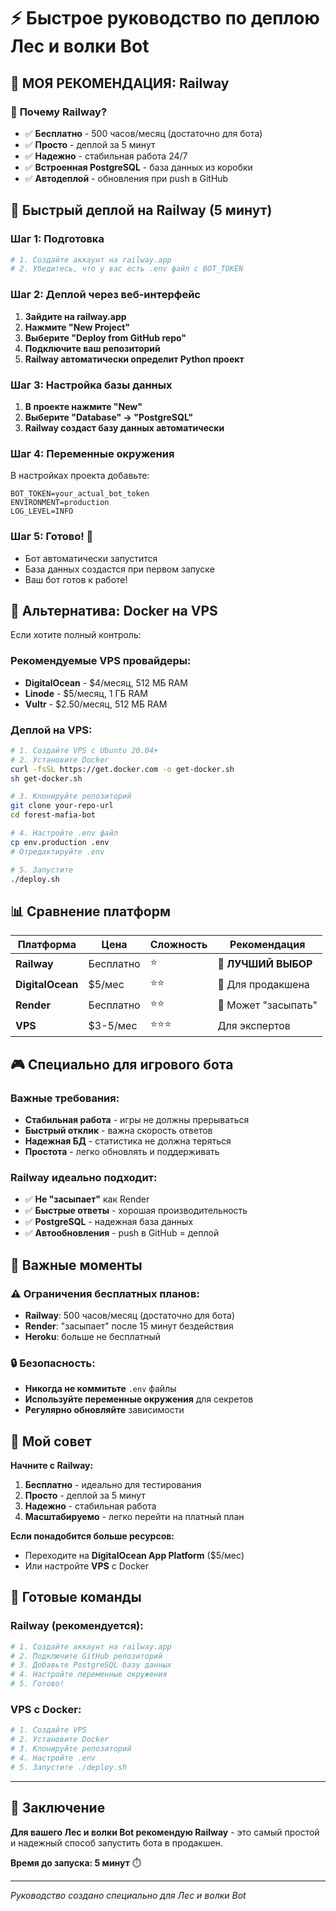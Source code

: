 # ⚡ Быстрое руководство по деплою Лес и волки Bot

## 🎯 **МОЯ РЕКОМЕНДАЦИЯ: Railway**

### 🥇 **Почему Railway?**
- ✅ **Бесплатно** - 500 часов/месяц (достаточно для бота)
- ✅ **Просто** - деплой за 5 минут
- ✅ **Надежно** - стабильная работа 24/7
- ✅ **Встроенная PostgreSQL** - база данных из коробки
- ✅ **Автодеплой** - обновления при push в GitHub

## 🚀 **Быстрый деплой на Railway (5 минут)**

### Шаг 1: Подготовка
```bash
# 1. Создайте аккаунт на railway.app
# 2. Убедитесь, что у вас есть .env файл с BOT_TOKEN
```

### Шаг 2: Деплой через веб-интерфейс
1. **Зайдите на railway.app**
2. **Нажмите "New Project"**
3. **Выберите "Deploy from GitHub repo"**
4. **Подключите ваш репозиторий**
5. **Railway автоматически определит Python проект**

### Шаг 3: Настройка базы данных
1. **В проекте нажмите "New"**
2. **Выберите "Database" → "PostgreSQL"**
3. **Railway создаст базу данных автоматически**

### Шаг 4: Переменные окружения
В настройках проекта добавьте:
```
BOT_TOKEN=your_actual_bot_token
ENVIRONMENT=production
LOG_LEVEL=INFO
```

### Шаг 5: Готово! 🎉
- Бот автоматически запустится
- База данных создастся при первом запуске
- Ваш бот готов к работе!

## 🐳 **Альтернатива: Docker на VPS**

Если хотите полный контроль:

### Рекомендуемые VPS провайдеры:
- **DigitalOcean** - $4/месяц, 512 МБ RAM
- **Linode** - $5/месяц, 1 ГБ RAM  
- **Vultr** - $2.50/месяц, 512 МБ RAM

### Деплой на VPS:
```bash
# 1. Создайте VPS с Ubuntu 20.04+
# 2. Установите Docker
curl -fsSL https://get.docker.com -o get-docker.sh
sh get-docker.sh

# 3. Клонируйте репозиторий
git clone your-repo-url
cd forest-mafia-bot

# 4. Настройте .env файл
cp env.production .env
# Отредактируйте .env

# 5. Запустите
./deploy.sh
```

## 📊 **Сравнение платформ**

| Платформа | Цена | Сложность | Рекомендация |
|-----------|------|-----------|--------------|
| **Railway** | Бесплатно | ⭐ | 🥇 **ЛУЧШИЙ ВЫБОР** |
| **DigitalOcean** | $5/мес | ⭐⭐ | 🥈 Для продакшена |
| **Render** | Бесплатно | ⭐⭐ | 🥉 Может "засыпать" |
| **VPS** | $3-5/мес | ⭐⭐⭐ | Для экспертов |

## 🎮 **Специально для игрового бота**

### Важные требования:
- **Стабильная работа** - игры не должны прерываться
- **Быстрый отклик** - важна скорость ответов
- **Надежная БД** - статистика не должна теряться
- **Простота** - легко обновлять и поддерживать

### Railway идеально подходит:
- ✅ **Не "засыпает"** как Render
- ✅ **Быстрые ответы** - хорошая производительность
- ✅ **PostgreSQL** - надежная база данных
- ✅ **Автообновления** - push в GitHub = деплой

## 🚨 **Важные моменты**

### ⚠️ **Ограничения бесплатных планов:**
- **Railway**: 500 часов/месяц (достаточно для бота)
- **Render**: "засыпает" после 15 минут бездействия
- **Heroku**: больше не бесплатный

### 🔒 **Безопасность:**
- **Никогда не коммитьте** `.env` файлы
- **Используйте переменные окружения** для секретов
- **Регулярно обновляйте** зависимости

## 🎯 **Мой совет**

**Начните с Railway:**
1. **Бесплатно** - идеально для тестирования
2. **Просто** - деплой за 5 минут
3. **Надежно** - стабильная работа
4. **Масштабируемо** - легко перейти на платный план

**Если понадобится больше ресурсов:**
- Переходите на **DigitalOcean App Platform** ($5/мес)
- Или настройте **VPS** с Docker

## 🚀 **Готовые команды**

### Railway (рекомендуется):
```bash
# 1. Создайте аккаунт на railway.app
# 2. Подключите GitHub репозиторий
# 3. Добавьте PostgreSQL базу данных
# 4. Настройте переменные окружения
# 5. Готово!
```

### VPS с Docker:
```bash
# 1. Создайте VPS
# 2. Установите Docker
# 3. Клонируйте репозиторий
# 4. Настройте .env
# 5. Запустите ./deploy.sh
```

---

## 🎉 **Заключение**

**Для вашего Лес и волки Bot рекомендую Railway** - это самый простой и надежный способ запустить бота в продакшен.

**Время до запуска: 5 минут** ⏱️

---
*Руководство создано специально для Лес и волки Bot*
